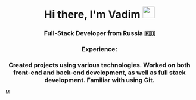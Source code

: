 

<!--
**VadimSmirnov213/VadimSmirnov213** is a ✨ _special_ ✨ repository because its `README.md` (this file) appears on your GitHub profile.

Here are some ideas to get you started:

- 🔭 I’m currently working on ...
- 🌱 I’m currently learning ...
- 👯 I’m looking to collaborate on ...
- 🤔 I’m looking for help with ...
- 💬 Ask me about ...
- 📫 How to reach me: ...
- 😄 Pronouns: ...
- ⚡ Fun fact: ...
-->
<h1 align="center">Hi there, I'm Vadim</a> 
<img src="https://github.com/blackcater/blackcater/raw/main/images/Hi.gif" height="32"/></h1>
<h3 align="center">Full-Stack Developer from Russia 🇷🇺</h3>
<h3 align="center">Experience:</h3>
<h3 align="center">Created projects using various technologies. Worked on both front-end and back-end development, as well as full stack development. Familiar with using Git.</h3>
<p><small>М</small></p>
